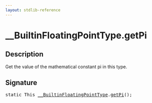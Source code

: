 ```yaml
---
layout: stdlib-reference
---
```


# \_\_BuiltinFloatingPointType\.getPi

## Description

Get the value of the mathematical constant pi in this type.




## Signature 

<pre>
<span class='code_keyword'>static</span> <span class="code_keyword">This</span> <a href="/stdlib-reference/interfaces/BuiltinFloatingPointType/index" class="code_type">__BuiltinFloatingPointType</a>.<a href="/stdlib-reference/interfaces/BuiltinFloatingPointType/getPi">getPi</a>();

</pre>

